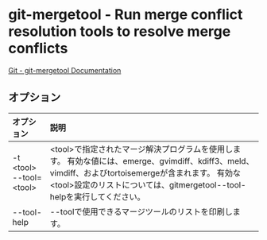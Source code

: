 # git-mergetool - Run merge conflict resolution tools to resolve merge conflicts

[Git - git-mergetool Documentation](https://git-scm.com/docs/git-mergetool)

## オプション

|オプション|説明|
|:--|:--|
|-t \<tool><br>--tool=\<tool>|\<tool>で指定されたマージ解決プログラムを使用します。 有効な値には、emerge、gvimdiff、kdiff3、meld、vimdiff、およびtortoisemergeが含まれます。 有効な\<tool>設定のリストについては、gitmergetool--tool-helpを実行してください。|
|--tool-help|--toolで使用できるマージツールのリストを印刷します。|
